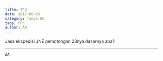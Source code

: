 ```yaml
---
title: 442
date: 2017-06-06
category: Tanya-SC
tags: PPh
author: AA
---
```


Jasa ekspedisi JNE pemotongan 23nya dasarnya apa?

---



`AA`

